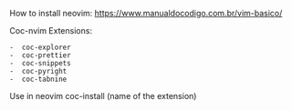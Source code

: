 How to install neovim: https://www.manualdocodigo.com.br/vim-basico/


Coc-nvim Extensions:


    -  coc-explorer
    -  coc-prettier
    -  coc-snippets
    -  coc-pyright
    -  coc-tabnine

Use in neovim coc-install (name of the extension)